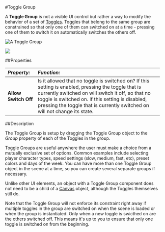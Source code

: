 #Toggle Group

A __Toggle Group__ is not a visible UI control but rather a way to modify the behavior of a set of [Toggles](script-Toggle). Toggles that belong to the same group are constrained so that only one of them can switched on at a time - pressing one of them to switch it on automatically switches the others off.

![A Toggle Group](../uploads/Main/UI_ToggleGroupExample.png)

![](../uploads/Main/UI_ToggleGroupInspector.png)

##Properties

|**_Property:_** |**_Function:_** |
|:---|:---|
|__Allow Switch Off__ | Is it allowed that no toggle is switched on? If this setting is enabled, pressing the toggle that is currently switched on will switch it off, so that no toggle is switched on. If this setting is disabled, pressing the toggle that is currently switched on will not change its state. |


##Description

The Toggle Group is setup by dragging the Toggle Group object to the _Group_ property of each of the Toggles in the group.

Toggle Groups are useful anywhere the user must make a choice from a mutually exclusive set of options. Common examples include selecting player character types, speed settings (slow, medium, fast, etc), preset colors and days of the week. You can have more than one Toggle Group object in the scene at a time, so you can create several separate groups if necessary.

Unlike other UI elements, an object with a Toggle Group component does not need to be a child of a [Canvas](class-Canvas) object, although the Toggles themselves still do.

Note that the Toggle Group will not enforce its constraint right away if multiple toggles in the group are switched on when the scene is loaded or when the group is instantiated. Only when a new toggle is swicthed on are the others switched off. This means it's up to you to ensure that only one toggle is switched on from the beginning.
